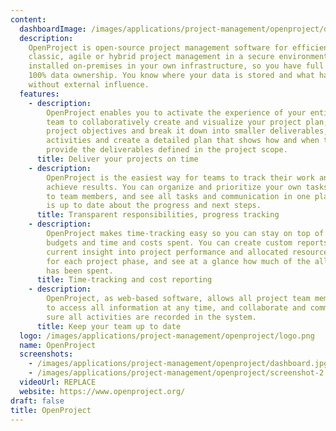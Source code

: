 ```yaml
---
content:
  dashboardImage: /images/applications/project-management/openproject/dashboard.jpg
  description:
    OpenProject is open-source project management software for efficient
    classic, agile or hybrid project management in a secure environment. It can be
    installed on-premises in your own infrastructure, so you have full control and
    100% data ownership. You know where your data is stored and what happens to it,
    without external influence.
  features:
    - description:
        OpenProject enables you to activate the experience of your entire
        team to collaboratively create and visualize your project plan; define your
        project objectives and break it down into smaller deliverables; analyze required
        activities and create a detailed plan that shows how and when the project will
        provide the deliverables defined in the project scope.
      title: Deliver your projects on time
    - description:
        OpenProject is the easiest way for teams to track their work and
        achieve results. You can organize and prioritize your own tasks and assign tasks
        to team members, and see all tasks and communication in one place. Everyone
        is up to date about the progress and next steps.
      title: Transparent responsibilities, progress tracking
    - description:
        OpenProject makes time-tracking easy so you can stay on top of project
        budgets and time and costs spent. You can create custom reports for accurate,
        current insight into project performance and allocated resources; plan the cost
        for each project phase, and see at a glance how much of the allocated budget
        has been spent.
      title: Time-tracking and cost reporting
    - description:
        OpenProject, as web-based software, allows all project team members
        to access all information at any time, and collaborate and communicate to make
        sure all activities are recorded in the system.
      title: Keep your team up to date
  logo: /images/applications/project-management/openproject/logo.png
  name: OpenProject
  screenshots:
    - /images/applications/project-management/openproject/dashboard.jpg
    - /images/applications/project-management/openproject/screenshot-2.jpg
  videoUrl: REPLACE
  website: https://www.openproject.org/
draft: false
title: OpenProject
---
```

